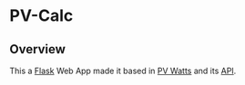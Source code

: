 # PV-Calc

## Overview
This a <a target="_blank" href="https://flask.palletsprojects.com/en/1.1.x/">Flask</a> Web App made it based in <a target="_blank" href="https://pvwatts.nrel.gov/index.php">PV Watts</a> and its <a target="_blank" href="https://developer.nrel.gov/docs/solar/pvwatts/v6/">API</a>.


